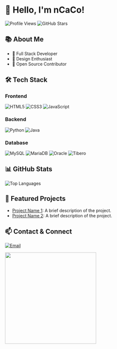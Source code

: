 # 👋 Hello, I'm nCaCo!

![Profile Views](https://komarev.com/ghpvc/?username=ncaco&color=blue)
![GitHub Stars](https://img.shields.io/github/stars/ncaco?style=social)

## 📚 About Me
- 🌟 Full Stack Developer
- 🎨 Design Enthusiast
- 🚀 Open Source Contributor

## 🛠️ Tech Stack
### Frontend
![HTML5](https://img.shields.io/badge/-HTML5-E34F26?style=flat-square&logo=html5&logoColor=white)
![CSS3](https://img.shields.io/badge/-CSS3-1572B6?style=flat-square&logo=css3)
![JavaScript](https://img.shields.io/badge/-JavaScript-F7DF1E?style=flat-square&logo=javascript&logoColor=black)

### Backend
![Python](https://img.shields.io/badge/-Python-3776AB?style=flat-square&logo=python&logoColor=white)
![Java](https://img.shields.io/badge/-Java-007396?style=flat-square&logo=java&logoColor=white)

### Database
![MySQL](https://img.shields.io/badge/-MySQL-4479A1?style=flat-square&logo=mysql&logoColor=white)
![MariaDB](https://img.shields.io/badge/-MariaDB-003545?style=flat-square&logo=mariadb&logoColor=white)
![Oracle](https://img.shields.io/badge/-Oracle-F80000?style=flat-square&logo=oracle&logoColor=white)
![Tibero](https://img.shields.io/badge/-Tibero-232F3E?style=flat-square)

## 📊 GitHub Stats
![Top Languages](https://github-readme-stats.vercel.app/api/top-langs/?username=ncaco&layout=compact&theme=tokyonight)

## 🌟 Featured Projects
- [Project Name 1](link): A brief description of the project.
- [Project Name 2](link): A brief description of the project.

## 📫 Contact & Connect
[![Email](https://img.shields.io/badge/-Email-D14836?style=flat&logo=gmail&logoColor=white)](mailto:ncaco97@gmail.com)

<img src="https://media4.giphy.com/media/v1.Y2lkPTc5MGI3NjExYnN3eWJ2bmw4b3Q2NWJicnZlcGd2cjdwemp4azJ4NjJ5czd1enhjdiZlcD12MV9pbnRlcm5hbF9naWZfYnlfaWQmY3Q9Zw/llarwdtFqG63IlqUR1/giphy.webp" width="300">
